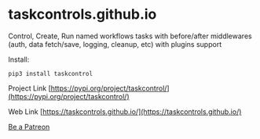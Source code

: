 # taskcontrols.github.io
Control, Create, Run named workflows tasks with before/after middlewares (auth, data fetch/save, logging, cleanup, etc) with plugins support

Install:

`pip3 install taskcontrol`


Project Link
[https://pypi.org/project/taskcontrol/](https://pypi.org/project/taskcontrol/)


Web Link
[https://taskcontrols.github.io/](https://taskcontrols.github.io/)


[Be a Patreon](https://www.patreon.com/taskcontrols)

